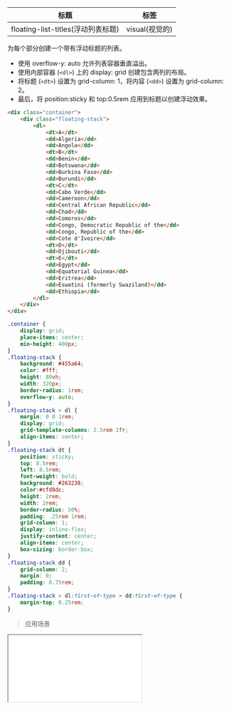 | 标题                             | 标签           |
| -------------------------------- | -------------- |
| floating-list-titles(浮动列表标题) | visual(视觉的) |

为每个部分创建一个带有浮动标题的列表。

* 使用 overflow-y: auto 允许列表容器垂直溢出。
* 使用内部容器 (`<dl>`) 上的 display: grid 创建包含两列的布局。
* 将标题 (`<dt>`) 设置为 grid-column: 1，将内容 (`<dd>`) 设置为 grid-column: 2。
* 最后，将 position:sticky 和 top:0.5rem 应用到标题以创建浮动效果。

```html
<div class="container">
    <div class="floating-stack">
        <dl>
            <dt>A</dt>
            <dd>Algeria</dd>
            <dd>Angola</dd>
            <dt>B</dt>
            <dd>Benin</dd>
            <dd>Botswana</dd>
            <dd>Burkina Faso</dd>
            <dd>Burundi</dd>
            <dt>C</dt>
            <dd>Cabo Verde</dd>
            <dd>Cameroon</dd>
            <dd>Central African Republic</dd>
            <dd>Chad</dd>
            <dd>Comoros</dd>
            <dd>Congo, Democratic Republic of the</dd>
            <dd>Congo, Republic of the</dd>
            <dd>Cote d'Ivoire</dd>
            <dt>D</dt>
            <dd>Djibouti</dd>
            <dt>E</dt>
            <dd>Egypt</dd>
            <dd>Equatorial Guinea</dd>
            <dd>Eritrea</dd>
            <dd>Eswatini (formerly Swaziland)</dd>
            <dd>Ethiopia</dd>
        </dl>
    </div>
</div>
```

```css
.container {
    display: grid;
    place-items: center;
    min-height: 400px;
}
.floating-stack {
    background: #455a64;
    color: #fff;
    height: 80vh;
    width: 320px;
    border-radius: 1rem;
    overflow-y: auto;
}
.floating-stack > dl {
    margin: 0 0 1rem;
    display: grid;
    grid-template-columns: 2.5rem 1fr;
    align-items: center;
}
.floating-stack dt {
    position: sticky;
    top: 0.5rem;
    left: 0.5rem;
    font-weight: bold;
    background: #263238;
    color:#cfd8dc;
    height: 2rem;
    width: 2rem;
    border-radius: 50%;
    padding: .25rem 1rem;
    grid-column: 1;
    display: inline-flex;
    justify-content: center;
    align-items: center;
    box-sizing: border-box;
}
.floating-stack dd {
    grid-column: 2;
    margin: 0;
    padding: 0.75rem;
}
.floating-stack > dl:first-of-type > dd:first-of-type {
    margin-top: 0.25rem;
}
```

> 应用场景

<iframe src="codes/css/html/floating-list-titles.html"></iframe>




